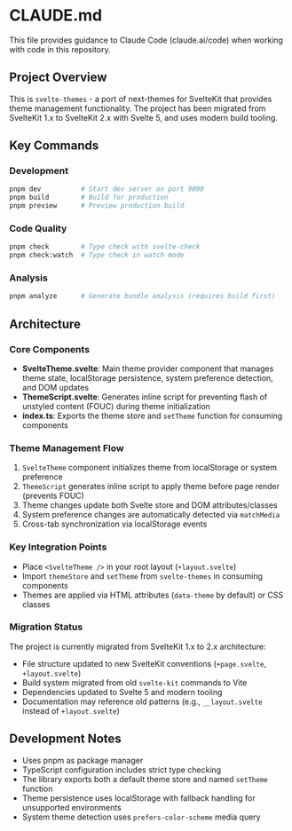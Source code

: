 # CLAUDE.md

This file provides guidance to Claude Code (claude.ai/code) when working with code in this repository.

## Project Overview

This is `svelte-themes` - a port of next-themes for SvelteKit that provides theme management functionality. The project has been migrated from SvelteKit 1.x to SvelteKit 2.x with Svelte 5, and uses modern build tooling.

## Key Commands

### Development
```bash
pnpm dev          # Start dev server on port 9090
pnpm build        # Build for production
pnpm preview      # Preview production build
```

### Code Quality
```bash
pnpm check        # Type check with svelte-check
pnpm check:watch  # Type check in watch mode
```

### Analysis
```bash
pnpm analyze      # Generate bundle analysis (requires build first)
```

## Architecture

### Core Components
- **SvelteTheme.svelte**: Main theme provider component that manages theme state, localStorage persistence, system preference detection, and DOM updates
- **ThemeScript.svelte**: Generates inline script for preventing flash of unstyled content (FOUC) during theme initialization
- **index.ts**: Exports the theme store and `setTheme` function for consuming components

### Theme Management Flow
1. `SvelteTheme` component initializes theme from localStorage or system preference
2. `ThemeScript` generates inline script to apply theme before page render (prevents FOUC)
3. Theme changes update both Svelte store and DOM attributes/classes
4. System preference changes are automatically detected via `matchMedia`
5. Cross-tab synchronization via localStorage events

### Key Integration Points
- Place `<SvelteTheme />` in your root layout (`+layout.svelte`)
- Import `themeStore` and `setTheme` from `svelte-themes` in consuming components
- Themes are applied via HTML attributes (`data-theme` by default) or CSS classes

### Migration Status
The project is currently migrated from SvelteKit 1.x to 2.x architecture:
- File structure updated to new SvelteKit conventions (`+page.svelte`, `+layout.svelte`)
- Build system migrated from old `svelte-kit` commands to Vite
- Dependencies updated to Svelte 5 and modern tooling
- Documentation may reference old patterns (e.g., `__layout.svelte` instead of `+layout.svelte`)

## Development Notes

- Uses pnpm as package manager
- TypeScript configuration includes strict type checking
- The library exports both a default theme store and named `setTheme` function
- Theme persistence uses localStorage with fallback handling for unsupported environments
- System theme detection uses `prefers-color-scheme` media query